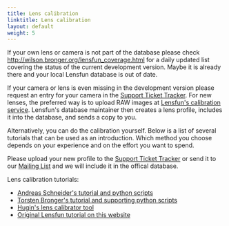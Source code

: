 ```yaml
---
title: Lens calibration
linktitle: Lens calibration
layout: default
weight: 5
---
```


If your own lens or camera is not part of the database please check <a href="http://wilson.bronger.org/lensfun_coverage.html">http://wilson.bronger.org/lensfun_coverage.html</a> for a daily updated list covering the status of the current development version. Maybe it is already there and your local Lensfun database is out of date.

If your camera or lens is even missing in the development version please request an entry for your camera in the <a href="https://github.com/lensfun/lensfun/issues">Support Ticket Tracker</a>.  For new lenses, the preferred way is to upload RAW images at <a href="http://wilson.bronger.org/calibration">Lensfun's calibration service</a>.  Lensfun's database maintainer then creates a lens profile, includes it into the database, and sends a copy to you.

Alternatively, you can do the calibration yourself.  Below is a list of several tutorials that can be used as an introduction. Which method you choose depends on your experience and on the effort you want to spend.

Please upload your new profile to the <a href="https://github.com/lensfun/lensfun/issues">Support Ticket Tracker</a> or send it to our <a href="http://sourceforge.net/p/lensfun/mailman/">Mailing List</a> and we will include it in the offical database.

Lens calibration tutorials:

* <a href="https://pixls.us/articles/create-lens-calibration-data-for-lensfun/">Andreas Schneider's tutorial and python scripts</a>
* <a href="http://wilson.bronger.org/lens_calibration_tutorial/">Torsten Bronger's tutorial and supporting python scripts</a>
* <a href="https://web.archive.org/web/20201111221806/http://libregraphicsworld.org/blog/entry/creating-lens-distorsion-models-with-hugin-lens-calibrator">Hugin's lens calibrator tool</a>
* <a href="/calibration-tutorial/lens-calibration.html">Original Lensfun tutorial on this website</a>

